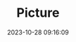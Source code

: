 ---
weight: 1
images:
- /images/edited/245.jpeg
title: Picture
date: 2023-10-28 09:16:09
tags: [luminarneo,work,ilce7m3]
---